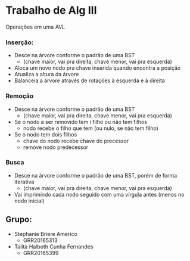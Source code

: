 # Trabalho de Alg III
Operações em uma AVL
### Inserção:
* Desce na árvore conforme o padrão de uma BST 
    * (chave maior, vai pra direita, chave menor, vai pra esquerda)
* Aloca um novo nodo pra chave inserida quando encontra a posição
* Atualiza a altura da árvore
* Balanceia a árvore através de rotações à esquerda e à direita


### Remoção
* Desce na árvore conforme o padrão de uma BST
    * (chave maior, vai pra direita, chave menor, vai pra esquerda)
* Se o nodo a ser removido tem i filho ou não tem filhos
   *  nodo recebe o filho que tem (ou nulo, se não tem filho)
* Se o nodo tem dois filhos
    * chave do nodo recebe chave do precessor
    * remove nodo predecessor


### Busca 
* Desce na árvore conforme o padrão de uma BST, porém de forma iterativa
    * (chave maior, vai pra direita, chave menor, vai pra esquerda)
* Vai imprimindo cada nodo seguido com uma vírgula antes (menos no nodo inicial)


## Grupo:
* Stephanie Briere Americo
    * GRR20165313 
* Talita Halboth Cunha Fernandes
    * GRR20165399
